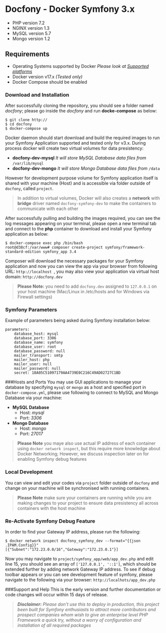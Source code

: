 # Docfony - Docker Symfony 3.x
* PHP version 7.2
* NGINX version 1.3
* MySQL version 5.7
* Mongo version 1.2

## Requirements 
* Operating Systems supported by Docker _Please look at [Supported platforms](https://docs.docker.com/engine/installation/#supported-platforms)_
* Docker version v17.x _(Tested only)_
* Docker Compose  should be enabled

### Download and Installation
After successfully cloning the repository, you should see a folder named _docfony_; please go inside the _docfony_ and run __docke-compose__ as below:
```terminal
$ git clone http://
$ cd docfony
$ docker-compose up
```
Docker daemon should start download and build the required images to run your Symfony Application supported and tested only for v3.x. During process docker will create two virtual volumes for data presistency:
* __docfony-dev-mysql__ _It will store MySQL Database data files from_ ```/var/lib/mysql``` 
* __docfony-dev-mongo__ _It will store Mongo Database data files from_ ```/data```

However for development purpose volume for Symfony application itself is shared with your machine (Host) and is accessible via folder outside of ```docfony```, called ```project```.

>In addition to virtual volumes, Docker will also creates a **network** with **bridge** driver named ```docfony-symfony-dev``` to make the containers to communicate with each other

After successfully pulling and building the images required, you can see the log messages appearing on your terminal, please open a new terminal tab and connect to the **php** container to download and install your Symfony application as below:
```
$ docker-compose exec php /bin/bash
root@d38cf:/var/www# composer create-project symfony/framework-standard-edition symfony_app 3.4
```
Composer will download the necessary packages for your Symfony application and now you can view the app via your browser from following URL:
```http://localhost ```, you may also view your application via virtual host domain: ```http://docfony.dev```
>**Please Note:** you need to add ```docfony.dev``` assigned to ```127.0.0.1```  on your host machine (Mac/Linux in /etc/hosts and for Windows via Firewall settings)

### Symfony Parameters
Example of parameters being asked during Symfony installation below:
```
parameters:
    database_host: mysql
    database_port: 3306
    database_name: symfony
    database_user: root
    database_password: null
    mailer_transport: smtp
    mailer_host: php
    mailer_user: null
    mailer_password: null
    secret: 18A05C51097179AA4739E0C216C49AD02727C1BD
```
###Hosts and Ports
You may use GUI applications to manage your database by specifying ```mysql``` or ```mongo``` as a host and specified port in ```docker-compose.yml```, please use following to connect to MySQL and Mongo Database via your machine:

* __MySQL Database__
    * Host: _mysql_
    * Port: _3306_
* __Mongo Database__
    * Host: _mongo_
    * Port: _27017_
> **Please Note** you maye also use actual IP address of each container using ```docker network inspect```, but this require more knowledge about Docker Networking; However, we discuss inspection later on for enabling Symfony debug features
### Local Development
You can view and edit your codes via ```project``` folder outside of ```docfony``` and change on your machine will be synchronised with running containers.
>**Please Note** make sure your containers are running while you are making changes to your project to ensure data presistency all across containers with the host machine 

### Re-Activate Symfony Debug Feature
In order to find your Gateway IP address, please run the following:
```
$ docker network inspect docfony_symfony_dev --format="{{json .IPAM.Config}}"
[{"Subnet":"172.23.0.0/16","Gateway":"172.23.0.1"}]
```
Now you may navigate to ```project/symfony_app/web/app_dev.php``` and edit line 15, you should see an array of ```['127.0.0.1', '::1']```, which should be extended further by adding network Gateway IP address. To see if debug toolbar appears or you can see development feature of symfony, please navigate to the following via your browser: ```http://localhots/app_dev.php```

###Support and Help
This is the early version and further documentation or code changes will occur within 15 days of release.
>_**Disclaimer:** Please don't use this to deploy in production, this project been built for Symfony enthusiasts to attract more contributors and prospect companies whom wish to give an enterprise level PHP Framework a quick try, without a worry of configuration and installation of all required packages_